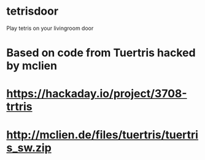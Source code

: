 # tetrisdoor
Play tetris on your livingroom door

# Based on code from Tuertris hacked by mclien
# https://hackaday.io/project/3708-trtris
# http://mclien.de/files/tuertris/tuertris_sw.zip
